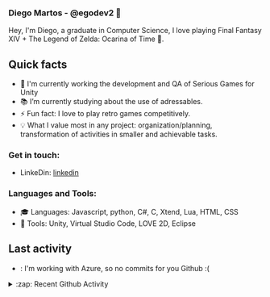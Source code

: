 ### Diego Martos - @egodev2 👋

Hey, I'm Diego, a graduate in Computer Science, I love playing Final Fantasy XIV + The Legend of Zelda: Ocarina of Time :space_invader:.

## Quick facts

- 🔭 I'm currently working the development and QA of Serious Games for Unity
- :books: I’m currently studying about the use of adressables.
- ⚡ Fun fact: I love to play retro games competitively.
- :bulb: What I value most in any project: organization/planning, transformation of activities in smaller and achievable tasks.

### Get in touch:

* LinkeDin: [linkedin]

### Languages and Tools:

* :mortar_board: Languages: Javascript, python, C#, C, Xtend, Lua, HTML, CSS
* :wrench: Tools: Unity, Virtual Studio Code, LOVE 2D, Eclipse

## Last activity
* : I'm working with Azure, so no commits for you Github :(
<details>
  <summary>:zap: Recent Github Activity</summary>
  
<!--START_SECTION:activity-->

<!-- -->
* Working in a game quiz using Unity in [Diversão Séria](https://github.com/diversao-seria/quiz-unity).
* Creating a Majora Mask Randomizer layout for gossip stones tracker[MM_compressed_tracker](https://github.com/egodev2/MM_standard_compressed).
<!-- 3. 💪 Opened PR [#249](https://github.com//abhisheknaiidu/awesome-github-profile-readme/pull/249) in [abhisheknaiidu/awesome-github-profile-readme](https://github.com//abhisheknaiidu/awesome-github-profile-readme) -->
<!-- 4. ❗️ Closed issue [#9](https://github.com//jamesgeorge007/github-activity-readme/issues/9) in [jamesgeorge007/github-activity-readme](https://github.com//jamesgeorge007/github-activity-readme) -->
<!-- 5. 🗣 Commented on [#9](https://github.com//jamesgeorge007/github-activity-readme/issues/9) in [jamesgeorge007/github-activity-readme](https://github.com//jamesgeorge007/github-activity-readme) -->

<!--END_SECTION:activity-->

</details>

[website]: http://egodev.org/
[linkedin]: https://www.linkedin.com/in/diego-martos-buoro-b72421aa/
<!-- [twitter]: https://twitter.com/codeSTACKr
[youtube]: https://youtube.com/codeSTACKr
[instagram]: https://instagram.com/codeSTACKr -->
